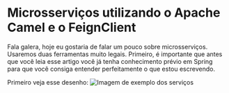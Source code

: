 # Microsserviços utilizando o Apache Camel e o FeignClient

Fala galera, hoje eu gostaria de falar um pouco sobre microsserviços. Usaremos duas ferramentas muito legais. Primeiro, é importante que antes que você leia esse artigo você já tenha conhecimento prévio em Spring para que você consiga entender perfeitamente o que estou escrevendo.

Primeiro veja esse desenho:
![Imagem de exemplo dos serviços](ms.png)

